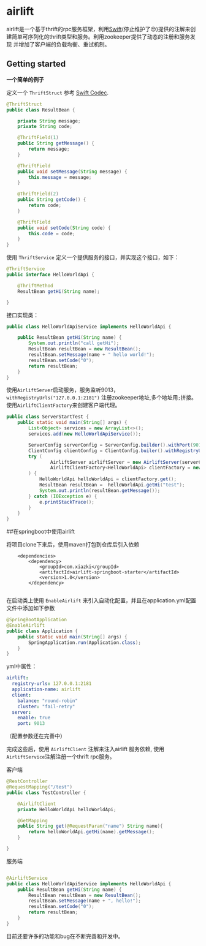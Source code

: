# airlift
airlift是一个基于thrift的rpc服务框架，利用[Swift](https://github.com/facebookarchive/swift)(停止维护了:pensive:)提供的注解来创建简单可序列化的thrift类型和服务。利用zookeeper提供了动态的注册和服务发现
并增加了客户端的负载均衡、重试机制。


## Getting started

**一个简单的例子**

定义一个 `ThriftStruct` 参考 [Swift Codec](https://github.com/facebookarchive/swift/tree/master/swift-codec).
```java
@ThriftStruct
public class ResultBean {

    private String message;
    private String code;

    @ThriftField(1)
    public String getMessage() {
        return message;
    }

    @ThriftField
    public void setMessage(String message) {
        this.message = message;
    }

    @ThriftField(2)
    public String getCode() {
        return code;
    }

    @ThriftField
    public void setCode(String code) {
        this.code = code;
    }
}
```
使用 `ThriftService` 定义一个提供服务的接口，并实现这个接口，如下：
```java
@ThriftService
public interface HelloWorldApi {

    @ThriftMethod
    ResultBean getHi(String name);

}
```
接口实现类：
```java
public class HelloWorldApiService implements HelloWorldApi {

    public ResultBean getHi(String name) {
        System.out.println("call getHi");
        ResultBean resultBean = new ResultBean();
        resultBean.setMessage(name + " hello world!");
        resultBean.setCode("0");
        return resultBean;
    }
}

```

使用`AirliftServer`启动服务，服务监听9013，`withRegistryUrls("127.0.0.1:2181")` 注册zookeeper地址,多个地址用`;`拼接。
使用`AirliftClientFactory`来创建客户端代理。
```java
public class ServerStartTest {
    public static void main(String[] args) {
        List<Object> services = new ArrayList<>();
        services.add(new HelloWorldApiService());

        ServerConfig serverConfig = ServerConfig.builder().withPort(9013).withRegistryUrls("127.0.0.1:2181").build();
        ClientConfig clientConfig = ClientConfig.builer().withRegistryUrls("127.0.0.1:2181").build();
        try (
                AirliftServer airliftServer = new AirliftServer(serverConfig, services).start();
                AirliftClientFactory<HelloWorldApi> clientFactory = new AirliftClientFactory<>(clientConfig)
        ) {
            HelloWorldApi helloWorldApi = clientFactory.get();
            ResultBean resultBean =  helloWorldApi.getHi("test");
            System.out.println(resultBean.getMessage());
        } catch (IOException e) {
            e.printStackTrace();
        }
    }
}
```

##在springboot中使用airlift

将项目clone下来后，使用maven打包到仓库后引入依赖
```
    <dependencies>
        <dependency>
            <groupId>com.xiazki</groupId>
            <artifactId>airlift-springboot-starter</artifactId>
            <version>1.0</version>
        </dependency>
        
```
在启动类上使用 `EnableAirlift` 来引入自动化配置，并且在application.yml配置文件中添加如下参数
```java
@SpringBootApplication
@EnableAirlift
public class Application {
    public static void main(String[] args) {
        SpringApplication.run(Application.class);
    }
}
```
yml中属性：
```yaml
airlift:
  registry-urls: 127.0.0.1:2181
  application-name: airlift
  client:
    balance: "round-robin"
    cluster: "fail-retry"
  server:
    enable: true
    port: 9013
```
（配置参数还在完善中）

完成这些后，使用 `AirliftClient` 注解来注入airlift 服务依赖, 使用 `AirliftService`注解注册一个thrift rpc服务。

客户端
```java
@RestController
@RequestMapping("/test")
public class TestController {

    @AirliftClient
    private HelloWorldApi helloWorldApi;

    @GetMapping
    public String get(@RequestParam("name") String name){
        return helloWorldApi.getHi(name).getMessage();
    }

}
```
服务端
```java

@AirliftService
public class HelloWorldApiService implements HelloWorldApi {
    public ResultBean getHi(String name) {
        ResultBean resultBean = new ResultBean();
        resultBean.setMessage(name + ", hello!");
        resultBean.setCode("0");
        return resultBean;
    }
}

```

目前还要许多的功能和bug在不断完善和开发中。